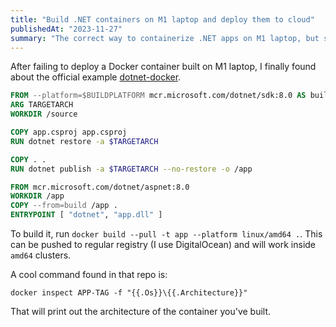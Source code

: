 ```yaml
---
title: "Build .NET containers on M1 laptop and deploy them to cloud"
publishedAt: "2023-11-27"
summary: "The correct way to containerize .NET apps on M1 laptop, but still be able to deploy them to x86_64 cluster"
---
```


After failing to deploy a Docker container built on M1 laptop, I finally found
about the official example [dotnet-docker](https://github.com/dotnet/dotnet-docker/blob/main/samples/README.md).

```dockerfile
FROM --platform=$BUILDPLATFORM mcr.microsoft.com/dotnet/sdk:8.0 AS build
ARG TARGETARCH
WORKDIR /source

COPY app.csproj app.csproj
RUN dotnet restore -a $TARGETARCH

COPY . .
RUN dotnet publish -a $TARGETARCH --no-restore -o /app

FROM mcr.microsoft.com/dotnet/aspnet:8.0
WORKDIR /app
COPY --from=build /app .
ENTRYPOINT [ "dotnet", "app.dll" ]
```

To build it, run `docker build --pull -t app --platform linux/amd64 .`. This can
be pushed to regular registry (I use DigitalOcean) and will work inside `amd64`
clusters.

A cool command found in that repo is:

`docker inspect APP-TAG -f "{{.Os}}\{{.Architecture}}"`

That will print out the architecture of the container you've built.

